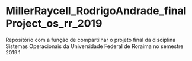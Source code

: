 # MillerRaycell_RodrigoAndrade_finalProject_os_rr_2019
Repositório com a função de compartilhar o projeto final da disciplina Sistemas Operacionais da Universidade Federal de Roraima no semestre 2019.1
